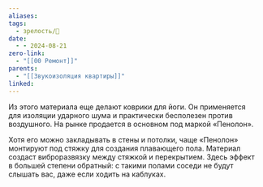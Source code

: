 ```yaml
---
aliases: 
tags:
  - зрелость/🌱
date:
  - - 2024-08-21
zero-link:
  - "[[00 Ремонт]]"
parents:
  - "[[Звукоизоляция квартиры]]"
linked:
---
```

Из этого материала еще делают коврики для йоги. Он применяется для изоляции ударного шума и практически бесполезен против воздушного. На рынке продается в основном под маркой «Пенолон».

Хотя его можно закладывать в стены и потолки, чаще «Пенолон» монтируют под стяжку для создания плавающего пола. Материал создаст виброразвязку между стяжкой и перекрытием. Здесь эффект в большей степени обратный: с такими полами соседи не будут слышать вас, даже если ходить на каблуках.